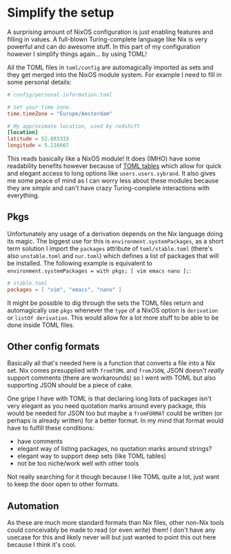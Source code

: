 # Simplify the setup
A surprising amount of NixOS configuration is just enabling features and filling in values.
A full-blown Turing-complete language like Nix is very powerful and can do awesome stuff.
In this part of my configuration however I simplify things again... by using TOML!

All the TOML files in `toml/config` are automagically imported as sets and they get merged into the NixOS module system.
For example I need to fill in some personal details:
```toml
# config/personal-information.toml

# Set your time zone.
time.timeZone = "Europe/Amsterdam"

# My approximate location, used by redshift
[location]
latitude = 52.083333
longitude = 5.116667
```
This reads basically like a NixOS module!
It does (IMHO) have some readability benefits however because of [TOML tables](https://toml.io/en/v1.0.0#table) which allow for quick and elegant access to long options like `users.users.sybrand`.
It also gives me some peace of mind as I can worry less about these modules because they are *simple* and can't have crazy Turing-complete interactions with everything.

## Pkgs
Unfortunately any usage of a derivation depends on the Nix language doing its magic.
The biggest use for this is `environment.systemPackages`, as a short term solution I import the `packages` attribute of `toml/stable.toml` (there's also `unstable.toml` and `nur.toml`) which defines a list of packages that will be installed.
The following example is equivalent to `environment.systemPackages = with pkgs; [ vim emacs nano ];`:
```toml
# stable.toml
packages = [ "vim", "emacs", "nano" ]
```

It might be possible to dig through the sets the TOML files return and automagically use `pkgs` whenever the `type` of a NixOS option is `derivation` or `listOf derivation`.
This would allow for a lot more stuff to be able to be done inside TOML files.

## Other config formats
Basically all that's needed here is a function that converts a file into a Nix set.
Nix comes presupplied with `fromTOML` and `fromJSON`, JSON doesn't *really* support comments (there are workarounds) so I went with TOML but also supporting JSON should be a piece of cake.

One gripe I have with TOML is that declaring long lists of packages isn't very elegant as you need quotation marks around every package, this would be needed for JSON too but maybe a `fromFORMAT` could be written (or perhaps is already written) for a better format.
In my mind that format would have to fulfill these conditions:
- have comments
- elegant way of listing packages, no quotation marks around strings?
- elegant way to support deep sets (like TOML tables)
- not be too niche/work well with other tools

Not really searching for it though because I like TOML quite a lot, just want to keep the door open to other formats.

## Automation
As these are much more standard formats than Nix files, other non-Nix tools could conceivably be made to read (or even write) them!
I don't have any usecase for this and likely never will but just wanted to point this out here because I think it's cool.
